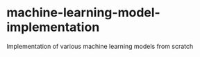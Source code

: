 # machine-learning-model-implementation
Implementation of various machine learning models from scratch
